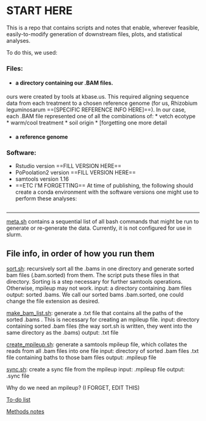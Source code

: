 # START HERE 

This is a repo that contains scripts and notes that enable, wherever feasible, easily-to-modify generation of downstream files, plots, and statistical analyses. 

To do this, we used:

### Files:
* #### a directory containing our .BAM files.
ours were created by tools at kbase.us. This required aligning sequence data from each treatment to a chosen reference genome (for us, Rhizobium leguminosarum ==[SPECIFIC REFERENCE INFO HERE]==). In our case, each .BAM file represented one of all the combinations of:
    * vetch ecotype
    * warm/cool treatment
    * soil origin
    * [forgetting one more detail
* #### a reference genome

### Software: 
* Rstudio version ==FILL VERSION HERE==
* PoPoolation2 version ==FILL VERSION HERE==
* samtools version 1.16
* ==ETC I'M FORGETTING==
At time of publishing, the following should create a conda environment with the software versions one might use to perform these analyses:
```
```
________________







[meta.sh](https://github.com/paulagardner/rhizobium_trapping/blob/main/meta.sh) contains a sequential list of all bash commands that might be run to generate or re-generate the data. Currently, it is not configured for use in slurm. 

## File info, in order of how you run them
[sort.sh](scripts/sort.sh): recursively sort all the .bams in one directory and generate sorted bam files (.bam.sorted) from them. The script puts these files in that directory. Sorting is a step necessary for further samtools operations. Otherwise, mpileup may not work. 
   input:    a directory containing .bam files 
   output:   sorted .bams. We call our sorted bams .bam.sorted, one could change the file extension as desired. 

[make_bam_list.sh](scripts/make_bam_list.sh): generate a .txt file that contains all the paths of the sorted .bams . This is necessary for creating an mpileup file.
   input:    directory containing sorted .bam files (the way sort.sh is written, they went into the same directory as the .bams)
   output:   .txt file

[create_mpileup.sh](scripts/create_mpileup.sh): generate a samtools mpileup file, which collates the reads from all .bam files into one file
   input:   directory of sorted .bam files
            .txt file containing baths to those bam files
   output:   .mpileup file
            

[sync.sh](scripts/sync.sh): create a sync file from the mpileup
   input:   .mpileup file
   output:   .sync file


Why do we need an mpileup? (I FORGET, EDIT THIS)




[To-do list](https://github.com/paulagardner/rhizobium_trapping/blob/main/Todo.md)

[Methods notes](https://github.com/paulagardner/rhizobium_trapping/blob/main/methods.md)
